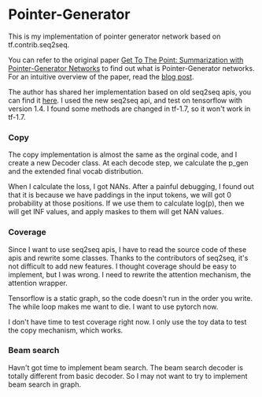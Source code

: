 # Pointer-Generator

This is my implementation of pointer generator network based on tf.contrib.seq2seq.

You can refer to the original paper [Get To The Point: Summarization with Pointer-Generator Networks](https://arxiv.org/abs/1704.04368) to find out what is Pointer-Generator networks. For an intuitive overview of the paper, read the [blog post](http://www.abigailsee.com/2017/04/16/taming-rnns-for-better-summarization.html).

The author has shared her implementation based on old seq2seq apis, you can find it [here](https://github.com/abisee/pointer-generator). I used the new seq2seq api, and test on tensorflow with version 1.4. I found some methods are changed in tf-1.7, so it won't work in tf-1.7.


### Copy

The copy implementation is almost the same as the orginal code, and I create a new Decoder class. At each decode step, we calculate the p_gen and the extended final vocab distribution.

When I calculate the loss, I got NANs. After a painful debugging, I found out that it is because we have paddings in the input tokens, we will got 0 probability at those positions. If we use them to calculate log(p), then we will get INF values, and apply maskes to them will get NAN values.


### Coverage

Since I want to use seq2seq apis, I have to read the source code of these apis and rewrite some classes. Thanks to the contributors of seq2seq, it's not difficult to add new features. I thought coverage should be easy to implement, but I was wrong. I need to rewrite the attention mechanism, the attention wrapper. 

Tensorflow is a static graph, so the code doesn't run in the order you write. The while loop makes me want to die. I want to use pytorch now.

I don't have time to test coverage right now. I only use the toy data to test the copy mechanism, which works.

### Beam search

Havn't got time to implement beam search. The beam search decoder is totally different from basic decoder. So I may not want to try to implement beam search in graph.
